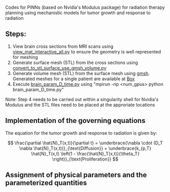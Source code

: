 Codes for PINNs (based on Nvidia's Modulus package) for radiation therapy planning using mechanistic models for tumor growth and response to radiation

## Steps:

1. View brain cross sections from MRI scans using [view_mat_interactive_all.py](https://github.com/tnnandi/modulus_radiation_therapy/blob/main/view_mat_interactive_all.py) to ensure the geometry is well represented for meshing
2. Generate surface mesh (STL) from the cross sections using [convert_to_stl_surface_use_gmsh_volume.py](https://github.com/tnnandi/modulus_radiation_therapy/blob/main/convert_to_stl_surface_use_gmsh_volume.py) 
3. Generate volume mesh (STL) from the surface mesh using [gmsh](https://gmsh.info/). Generated meshes for a single patient are available at [Box](https://anl.box.com/s/tlyfb74wyuma0jm4zha8zfrwcspxshlb)
4. Execute [brain_param_D_time.py](https://github.com/tnnandi/modulus_radiation_therapy/blob/main/modulus-sym/examples/brain_RT/brain_param_D_time.py) using "mpirun -np <num_gpus> python brain_param_D_time.py"

Note: Step 4 needs to be carried out within a singularity shell for Nvidia's Modulus and the STL files need to be placed at the approriate locations 

## Implementation of the governing equations

The equation for the tumor growth and response to radiation is given by:

$$
\frac{\partial \hat{N}_T(x,t)}{\partial t} = \underbrace{\nabla \cdot (D_T \nabla \hat{N}_T(x,t))}_{\text{Diffusion}} + \underbrace{k_{p,T} \hat{N}_T(x,t) \left(1 - \frac{\hat{N}_T(x,t)}{\theta_T} \right)}_{\text{Proliferation}}
$$

## Assignment of physical parameters and the parameterized quantities



